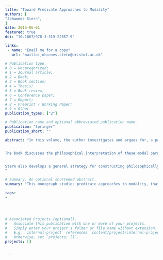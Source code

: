 ```yaml
---
title: "Toward Predicate Approaches to Modality"
authors: [
"Johannes Stern",
]
date: 2015-06-01
featured: true
doi: "10.1007/978-3-319-22557-9"

links:
 - name: "Email me for a copy"
   url: "mailto:johannes.stern@bristol.ac.uk"

# Publication type.
# 0 = Uncategorized;
# 1 = Journal article;
# 2 = Book;
# 3 = Book section;
# 4 = Thesis;
# 5 = Book review;
# 6 = Conference paper;
# 7 = Report;
# 8 = Preprint / Working Paper;
# 9 = Other
publication_types: ["2"]

# Publication name and optional abbreviated publication name.
publication: "Springer"
publication_short: ""

abstract: "In this volume, the author investigates and argues for, a particular answer to the question: What is the right way to logically analyze modalities from natural language within formal languages? The answer is: by formalizing modal expressions in terms of predicates. But, as in the case of truth, the most intuitive modal principles lead to paradox once the modal notions are conceived as predicates.


The book discusses the philosophical interpretation of these modal paradoxes and argues that any satisfactory approach to modality will have to face the paradoxes independently of the grammatical category of the modal notion. By systematizing modal principles with respect to their joint consistency and inconsistency, Stern provides an overview of the options and limitations of the predicate approach to modality that may serve as a useful starting point for future work on predicate approaches to modality.


Stern also develops a general strategy for constructing philosophically attractive theories of modal notions conceived as predicates. The idea is to characterize the modal predicate by appeal to its interaction with the truth predicate. This strategy is put to use by developing the modal theories Modal Friedman-Sheard and Modal Kripke-Feferman.
"

# Summary. An optional shortened abstract.
summary: "This monograph studies predicate approaches to modality, that is, it discusses and explores the view according to which modal notions are best conceived as predicates applicable to names of sentences or propositions."

tags:
-




# Associated Projects (optional).
#   Associate this publication with one or more of your projects.
#   Simply enter your project's folder or file name without extension.
#   E.g. `internal-project` references `content/project/internal-project/index.md`.
#   Otherwise, set `projects: []`.
projects: []


---
```

